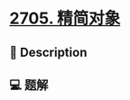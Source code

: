 # [2705. 精简对象](https://github.com/Tdahuyou/leetcode/tree/main/2705.%20%E7%B2%BE%E7%AE%80%E5%AF%B9%E8%B1%A1)


## 📝 Description



## 💻 题解

```

```

